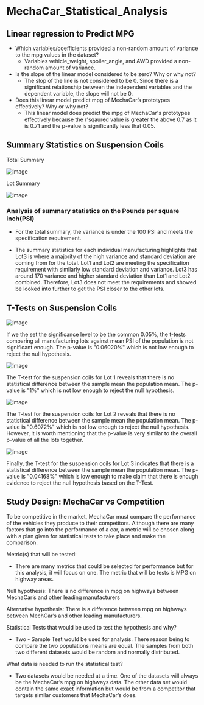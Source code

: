 # MechaCar_Statistical_Analysis

## Linear regression to Predict MPG
* Which variables/coefficients provided a non-random amount of variance to the mpg values in the dataset?
    *   Variables vehicle_weight, spoiler_angle, and AWD provided a non-random amount of variance.
* Is the slope of the linear model considered to be zero? Why or why not?
    * The slop of the line is not considered to be 0. Since there is a significant relationship between the independent variables and the dependent variable, the slope will not be 0.
* Does this linear model predict mpg of MechaCar’s prototypes effectively? Why or why not?
    * This linear model does predict the mpg of MechaCar's prototypes effectively because the r'sqaured value is greater the above 0.7 as it is 0.71 and the p-value is significantly less that 0.05.


## Summary Statistics on Suspension Coils

Total Summary

![image](https://user-images.githubusercontent.com/96553992/164757063-85fdbb83-3a2f-4c9d-b400-667c956b2f06.png)

Lot Summary

![image](https://user-images.githubusercontent.com/96553992/164757197-17d22158-4b7c-4f32-b004-81a26d1fee40.png)

### Analysis of summary statistics on the Pounds per square inch(PSI)

* For the total summary, the variance is under the 100 PSI and meets the specification requirement.

* The summary statistics for each individual manufacturing highlights that Lot3 is where a majority of the high variance and standard deviation are coming from for the total. Lot1 and Lot2 are meeting the specification requirement with similarly low standard deviation and variance. Lot3 has around 170 variance and higher standard deviation than Lot1 and Lot2 combined. Therefore, Lot3 does not meet the requirements and showed be looked into further to get the PSI closer to the other lots.


## T-Tests on Suspension Coils

![image](https://user-images.githubusercontent.com/96553992/164909683-a082c267-ff25-416a-bd62-88802b7b17b1.png)

If we the set the significance level to be the common 0.05%, the t-tests comparing all manufacturing lots against mean PSI of the population is not significant enough. The p-value is "0.06020%" which is not low enough to reject the null hypothesis.


![image](https://user-images.githubusercontent.com/96553992/164909965-d3ff9ae5-fdb3-49e4-ab44-7e67ccc5e0a5.png)

The T-test for the suspension coils for Lot 1 reveals that there is no statistical difference between the sample mean the population mean. The p-value is "1%" which is not low enough to reject the null hypothesis.


![image](https://user-images.githubusercontent.com/96553992/164910310-74cac95c-8eca-4408-a2d2-3fb0ea9027e1.png)

The T-test for the suspension coils for Lot 2 reveals that there is no statistical difference between the sample mean the population mean. The p-value is "0.6072%" which is not low enough to reject the null hypothesis. However, it is worth mentioning that the p-value is very similar to the overall p-value of all the lots together.


![image](https://user-images.githubusercontent.com/96553992/164910411-f673976e-4ab1-406c-98ec-1386f4e42be4.png)

Finally, the T-test for the suspension coils for Lot 3 indicates that there is a statistical difference between the sample mean the population mean. The p-value is "0.04168%" which is low enough to make claim that there is enough evidence to reject the null hypothesis based on the T-Test.

## Study Design: MechaCar vs Competition
To be competitive in the market, MechaCar must compare the performance of the vehicles they produce to their competitors. Although there are many factors that go into the performance of a car, a metric will be chosen along with a plan given for statistical tests to take place and make the comparison. 

Metric(s) that will be tested:
* There are many metrics that could be selected for performance but for this analysis, it will focus on one. The metric that will be tests is MPG on highway areas.

Null hypothesis: There is no difference in mpg on highways between MechaCar’s and other leading manufacturers

Alternative hypothesis: There is a difference between mpg on highways between MechCar’s and other leading manufacturers.

Statistical Tests that would be used to test the hypothesis and why? 
* Two - Sample Test would be used for analysis. There reason being to compare the two populations means are equal. The samples from both two different datasets would be random and normally distributed. 

What data is needed to run the statistical test?
* Two datasets would be needed at a time. One of the datasets will always be the MechaCar’s mpg on highways data. The other data set would contain the same exact information but would be from a competitor that targets similar customers that MechaCar’s does.

